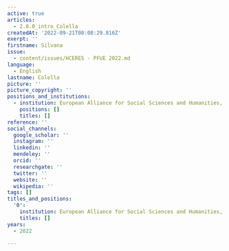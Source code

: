 ```yaml
---
active: true
articles:
  - 2.0.0_intro_Colella
createdAt: '2022-09-21T08:08:29.816Z'
exerpt: ''
firstname: Silvana
issue:
  - content/issues/HCERES - PFUE 2022.md
language:
  - English
lastname: Colella
picture: ''
picture_copyright: ''
positions_and_institutions:
  - institution: European Alliance for Social Sciences and Humanities, France
    positions: []
    titles: []
reference: ''
social_channels:
  google_scholar: ''
  instagram: ''
  linkedin: ''
  mendeley: ''
  orcid: ''
  researchgate: ''
  twitter: ''
  website: ''
  wikipedia: ''
tags: []
titles_and_positions:
  '0':
    institution: European Alliance for Social Sciences and Humanities, France
    titles: []
years:
  - 2022

---
```

